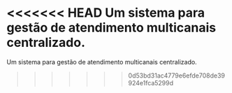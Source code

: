<<<<<<< HEAD
Um sistema para gestão de atendimento multicanais centralizado.
=======
Um sistema para gestão de atendimento multicanais centralizado.
>>>>>>> 0d53bd31ac4779e6efde708de39924e1fca5299d
